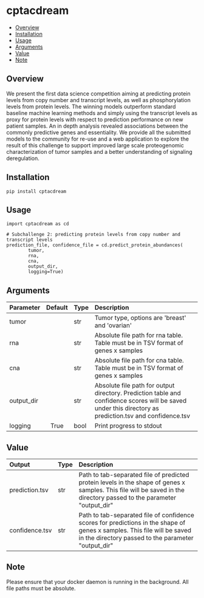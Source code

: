 # cptacdream

- [Overview](#Overview)
- [Installation](#installation)
- [Usage](#Usage)
- [Arguments](#Arguments)
- [Value](#Value)
- [Note](#Note)

## Overview
We present the first data science competition aiming at predicting protein levels from copy number and transcript levels, as well as phosphorylation levels from protein levels. The winning models outperform standard baseline machine learning methods and simply using the transcript levels as proxy for protein levels with respect to prediction performance on new patient samples.
An in depth analysis revealed associations between the commonly predictive genes and essentiality. We provide all the submitted models to the community for re-use and a web application to explore the result of this challenge to support improved large scale proteogenomic characterization of tumor samples and a better understanding of signaling deregulation.

## Installation
```
pip install cptacdream
```

## Usage
```
import cptacdream as cd

# Subchallenge 2: predicting protein levels from copy number and transcript levels
prediction_file, confidence_file = cd.predict_protein_abundances(
        tumor,
        rna,
        cna,
        output_dir,
        logging=True)
```

## Arguments
  
| Parameter                 | Default       |Type       | Description   |	
| :------------------------ |:-------------:|:-------------|:-------------|
| tumor	       |	           |str	          |Tumor type, options are 'breast' and 'ovarian'
| rna	       |	           |str	          |Absolute file path for rna table. Table must be in TSV format of genes x samples
| cna	       |	           |str	          |Absolute file path for cna table. Table must be in TSV format of genes x samples
| output_dir	       |	           |str	          |Absolute file path for output directory. Prediction table and confidence scores will be saved under this directory as prediction.tsv and confidence.tsv
| logging	       |True	           |bool	          |Print progress to stdout

## Value
| Output                 |Type       | Description   |	
| :------------------------|:-------------|:-------------|
| prediction.tsv	      |str	          |Path to tab-separated file of predicted protein levels in the shape of genes x samples. This file will be saved in the directory passed to the parameter "output_dir"
| confidence.tsv	      |str	          |Path to tab-separated file of confidence scores for predictions in the shape of genes x samples. This file will be saved in the directory passed to the parameter "output_dir"

## Note
Please ensure that your docker daemon is running in the background.
All file paths must be absolute.
